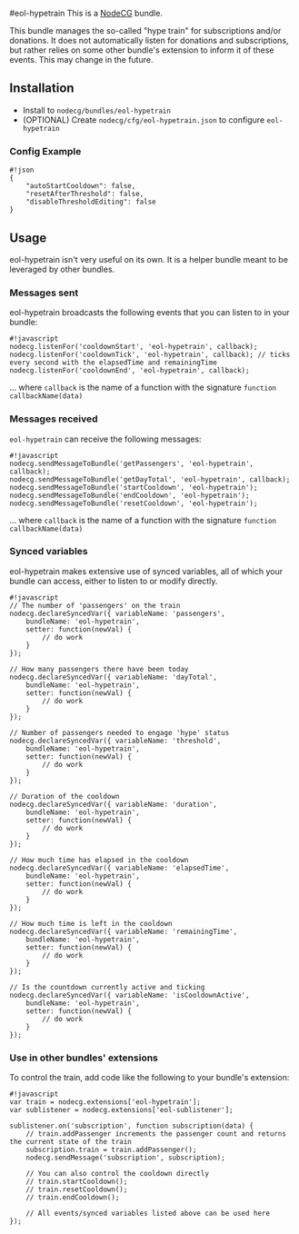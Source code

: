 #eol-hypetrain
This is a [NodeCG](http://github.com/nodecg/nodecg) bundle.

This bundle manages the so-called "hype train" for subscriptions and/or donations.
It does not automatically listen for donations and subscriptions, but rather relies on some other bundle's extension to inform it of these events. This may change in the future.


## Installation
- Install to `nodecg/bundles/eol-hypetrain`
- (OPTIONAL) Create `nodecg/cfg/eol-hypetrain.json` to configure `eol-hypetrain`

### Config Example
```
#!json
{
    "autoStartCooldown": false,
    "resetAfterThreshold": false,
    "disableThresholdEditing": false
}
```

## Usage
eol-hypetrain isn't very useful on its own. It is a helper bundle meant to be leveraged by other bundles.

### Messages sent
eol-hypetrain broadcasts the following events that you can listen to in your bundle:
```
#!javascript
nodecg.listenFor('cooldownStart', 'eol-hypetrain', callback);
nodecg.listenFor('cooldownTick', 'eol-hypetrain', callback); // ticks every second with the elapsedTime and remainingTime
nodecg.listenFor('cooldownEnd', 'eol-hypetrain', callback);
```
... where `callback` is the name of a function with the signature `function callbackName(data)`

### Messages received
`eol-hypetrain` can receive the following messages:
```
#!javascript
nodecg.sendMessageToBundle('getPassengers', 'eol-hypetrain', callback);
nodecg.sendMessageToBundle('getDayTotal', 'eol-hypetrain', callback);
nodecg.sendMessageToBundle('startCooldown', 'eol-hypetrain');
nodecg.sendMessageToBundle('endCooldown', 'eol-hypetrain');
nodecg.sendMessageToBundle('resetCooldown', 'eol-hypetrain');
```
... where `callback` is the name of a function with the signature `function callbackName(data)`

### Synced variables
eol-hypetrain makes extensive use of synced variables, all of which your bundle can access, either to listen to
or modify directly.
```
#!javascript
// The number of 'passengers' on the train
nodecg.declareSyncedVar({ variableName: 'passengers',
    bundleName: 'eol-hypetrain',
    setter: function(newVal) {
        // do work
    }
});

// How many passengers there have been today
nodecg.declareSyncedVar({ variableName: 'dayTotal',
    bundleName: 'eol-hypetrain',
    setter: function(newVal) {
        // do work
    }
});

// Number of passengers needed to engage 'hype' status
nodecg.declareSyncedVar({ variableName: 'threshold',
    bundleName: 'eol-hypetrain',
    setter: function(newVal) {
        // do work
    }
});

// Duration of the cooldown
nodecg.declareSyncedVar({ variableName: 'duration',
    bundleName: 'eol-hypetrain',
    setter: function(newVal) {
        // do work
    }
});

// How much time has elapsed in the cooldown
nodecg.declareSyncedVar({ variableName: 'elapsedTime',
    bundleName: 'eol-hypetrain',
    setter: function(newVal) {
        // do work
    }
});

// How much time is left in the cooldown
nodecg.declareSyncedVar({ variableName: 'remainingTime',
    bundleName: 'eol-hypetrain',
    setter: function(newVal) {
        // do work
    }
});

// Is the countdown currently active and ticking
nodecg.declareSyncedVar({ variableName: 'isCooldownActive',
    bundleName: 'eol-hypetrain',
    setter: function(newVal) {
        // do work
    }
});
```

### Use in other bundles' extensions
To control the train, add code like the following to your bundle's extension:
```
#!javascript
var train = nodecg.extensions['eol-hypetrain'];
var sublistener = nodecg.extensions['eol-sublistener'];

sublistener.on('subscription', function subscription(data) {
    // train.addPassenger increments the passenger count and returns the current state of the train
    subscription.train = train.addPassenger();
    nodecg.sendMessage('subscription', subscription);

    // You can also control the cooldown directly
    // train.startCooldown();
    // train.resetCooldown();
    // train.endCooldown();

    // All events/synced variables listed above can be used here
});
```

